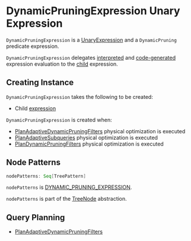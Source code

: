 # DynamicPruningExpression Unary Expression

`DynamicPruningExpression` is a [UnaryExpression](UnaryExpression.md) and a `DynamicPruning` predicate expression.

`DynamicPruningExpression` delegates [interpreted](UnaryExpression.md#eval) and [code-generated](Expression.md#doGenCode) expression evaluation to the [child](#child) expression.

## Creating Instance

`DynamicPruningExpression` takes the following to be created:

* <span id="child"> Child [expression](Expression.md)

`DynamicPruningExpression` is created when:

* [PlanAdaptiveDynamicPruningFilters](../adaptive-query-execution/PlanAdaptiveDynamicPruningFilters.md) physical optimization is executed
* [PlanAdaptiveSubqueries](../adaptive-query-execution/PlanAdaptiveSubqueries.md) physical optimization is executed
* [PlanDynamicPruningFilters](../physical-optimizations/PlanDynamicPruningFilters.md) physical optimization is executed

## <span id="nodePatterns"> Node Patterns

```scala
nodePatterns: Seq[TreePattern]
```

`nodePatterns` is [DYNAMIC_PRUNING_EXPRESSION](../catalyst/TreePattern.md#DYNAMIC_PRUNING_EXPRESSION).

`nodePatterns` is part of the [TreeNode](../catalyst/TreeNode.md#nodePatterns) abstraction.

## Query Planning

* [PlanAdaptiveDynamicPruningFilters](../adaptive-query-execution/PlanAdaptiveDynamicPruningFilters.md)